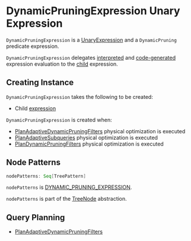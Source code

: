 # DynamicPruningExpression Unary Expression

`DynamicPruningExpression` is a [UnaryExpression](UnaryExpression.md) and a `DynamicPruning` predicate expression.

`DynamicPruningExpression` delegates [interpreted](UnaryExpression.md#eval) and [code-generated](Expression.md#doGenCode) expression evaluation to the [child](#child) expression.

## Creating Instance

`DynamicPruningExpression` takes the following to be created:

* <span id="child"> Child [expression](Expression.md)

`DynamicPruningExpression` is created when:

* [PlanAdaptiveDynamicPruningFilters](../adaptive-query-execution/PlanAdaptiveDynamicPruningFilters.md) physical optimization is executed
* [PlanAdaptiveSubqueries](../adaptive-query-execution/PlanAdaptiveSubqueries.md) physical optimization is executed
* [PlanDynamicPruningFilters](../physical-optimizations/PlanDynamicPruningFilters.md) physical optimization is executed

## <span id="nodePatterns"> Node Patterns

```scala
nodePatterns: Seq[TreePattern]
```

`nodePatterns` is [DYNAMIC_PRUNING_EXPRESSION](../catalyst/TreePattern.md#DYNAMIC_PRUNING_EXPRESSION).

`nodePatterns` is part of the [TreeNode](../catalyst/TreeNode.md#nodePatterns) abstraction.

## Query Planning

* [PlanAdaptiveDynamicPruningFilters](../adaptive-query-execution/PlanAdaptiveDynamicPruningFilters.md)